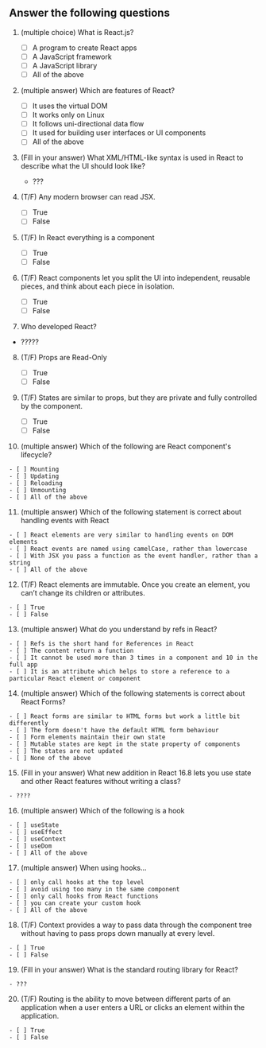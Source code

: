 
## Answer the following questions

1.  (multiple choice) What is React.js?

    - [ ] A program to create React apps
    - [ ] A JavaScript framework
    - [ ] A JavaScript library
    - [ ] All of the above

2.  (multiple answer) Which are features of React?

    - [ ] It uses the virtual DOM
    - [ ] It works only on Linux
    - [ ] It follows uni-directional data flow
    - [ ] It used for building user interfaces or UI components
    - [ ] All of the above

3.  (Fill in your answer) What XML/HTML-like syntax is used in React to describe what the UI should look like?

    - ???

4.  (T/F) Any modern browser can read JSX.

    - [ ] True
    - [ ] False

5.  (T/F) In React everything is a component

    - [ ] True
    - [ ] False

6.  (T/F) React components let you split the UI into independent, reusable pieces, and think about each piece in isolation.

    - [ ] True
    - [ ] False

7.  Who developed React?

   - ?????

8.  (T/F) Props are Read-Only

    - [ ] True
    - [ ] False

9.  (T/F) States are similar to props, but they are private and fully controlled by the component.

    - [ ] True
    - [ ] False

10.  (multiple answer) Which of the following are React component's lifecycle?

    - [ ] Mounting
    - [ ] Updating
    - [ ] Reloading
    - [ ] Unmounting
    - [ ] All of the above

11.  (multiple answer) Which of the following statement is correct about handling events with React

    - [ ] React elements are very similar to handling events on DOM elements
    - [ ] React events are named using camelCase, rather than lowercase
    - [ ] With JSX you pass a function as the event handler, rather than a string
    - [ ] All of the above

12.  (T/F) React elements are immutable. Once you create an element, you can’t change its children or attributes.

    - [ ] True
    - [ ] False

13.  (multiple answer) What do you understand by refs in React?

    - [ ] Refs is the short hand for References in React
    - [ ] The content return a function
    - [ ] It cannot be used more than 3 times in a component and 10 in the full app
    - [ ] It is an attribute which helps to store a reference to a particular React element or component

14.  (multiple answer) Which of the following statements is correct about React Forms?

    - [ ] React forms are similar to HTML forms but work a little bit differently
    - [ ] The form doesn't have the default HTML form behaviour
    - [ ] Form elements maintain their own state
    - [ ] Mutable states are kept in the state property of components
    - [ ] The states are not updated
    - [ ] None of the above

15.  (Fill in your answer) What new addition in React 16.8 lets you use state and other React features without writing a class?

    - ????

16.  (multiple answer) Which of the following is a hook

    - [ ] useState
    - [ ] useEffect
    - [ ] useContext
    - [ ] useDom
    - [ ] All of the above

17.  (multiple answer) When using hooks...

    - [ ] only call hooks at the top level
    - [ ] avoid using too many in the same component
    - [ ] only call hooks from React functions
    - [ ] you can create your custom hook
    - [ ] All of the above

18.  (T/F) Context provides a way to pass data through the component tree without having to pass props down manually at every level.

    - [ ] True
    - [ ] False

19.  (Fill in your answer) What is the standard routing library for React?

    - ???

20.  (T/F) Routing is the ability to move between different parts of an application when a user enters a URL or clicks an element within the application.

    - [ ] True
    - [ ] False
